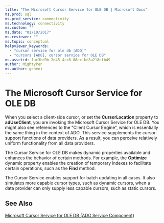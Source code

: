 ```yaml
---
title: "The Microsoft Cursor Service for OLE DB | Microsoft Docs"
ms.prod: sql
ms.prod_service: connectivity
ms.technology: connectivity
ms.custom: ""
ms.date: "01/19/2017"
ms.reviewer: ""
ms.topic: conceptual
helpviewer_keywords: 
  - "cursor service for ole db [ADO]"
  - "cursors [ADO], cursor service for OLE DB"
ms.assetid: 1ac3bd9b-2d45-4cc8-88ec-bd8a218cfb49
author: MightyPen
ms.author: genemi
---
```

# The Microsoft Cursor Service for OLE DB
When you select a client-side cursor, or set the **CursorLocation** property to **adUseClient**, you are invoking the Microsoft Cursor Service for OLE DB. You might also see references to the "Client Cursor Engine", which is essentially the same thing in the context of ADO. This service supplements the cursor-support functions of data providers. As a result, you can perceive relatively uniform functionality from all data providers.  
  
 The Cursor Service for OLE DB makes dynamic properties available and enhances the behavior of certain methods. For example, the **Optimize** dynamic property enables the creation of temporary indexes to facilitate certain operations, such as the **Find** method.  
  
 The Cursor Service enables support for batch updating in all cases. It also simulates more capable cursor types, such as dynamic cursors, when a data provider can only supply less capable cursors, such as static cursors.  
  
## See Also  
 [Microsoft Cursor Service for OLE DB (ADO Service Component)](../../../ado/guide/appendixes/microsoft-cursor-service-for-ole-db-ado-service-component.md)

